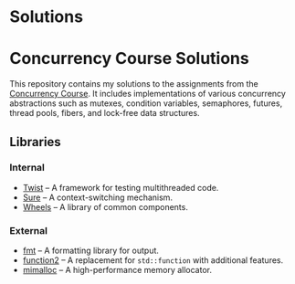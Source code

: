 # Solutions
# Concurrency Course Solutions

This repository contains my solutions to the assignments from the [Concurrency Course](https://gitlab.com/Lipovsky/concurrency-course). It includes implementations of various concurrency abstractions such as mutexes, condition variables, semaphores, futures, thread pools, fibers, and lock-free data structures.

## Libraries

### Internal
- [Twist](https://gitlab.com/Lipovsky/twist) – A framework for testing multithreaded code.
- [Sure](https://gitlab.com/Lipovsky/sure) – A context-switching mechanism.
- [Wheels](https://gitlab.com/Lipovsky/wheels) – A library of common components.

### External
- [fmt](https://github.com/fmtlib/fmt) – A formatting library for output.
- [function2](https://github.com/Naios/function2) – A replacement for `std::function` with additional features.
- [mimalloc](https://github.com/microsoft/mimalloc) – A high-performance memory allocator.

